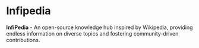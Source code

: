 # Infipedia
**InfiPedia** - An open-source knowledge hub inspired by Wikipedia, providing endless information on diverse topics and fostering community-driven contributions.
